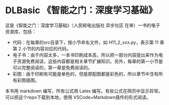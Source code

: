 # DLBasic 《智能之门：深度学习基础》

这是《智能之门：深度学习基础》（人民邮电出版社 异步社区 在审）一书的电子资源库，包括：
- 代码：在每章的src目录下，按小节命名文件，如 H11_2_xxx.py，表示第 11 章第 2 小节的内容对应的代码。
- 电子书：由于内容太多，一本书印刷成本高，所以把一部分内容提出来作为电子资源免费阅读，这些内容都是相关章节扩展知识。另外，每章的第一小节是可以完整阅读的，第一章是免费阅读的。
- 彩图：由于印刷有可能是单色的，但是原配图都是彩色的，所以章节中含有所有彩图插图。

本书用 markdown 编写，所有公式用 Latex 编写。有些公式在网页中显示异常。可以把这个repo下载到本地，使用 VSCode+Markdown插件的形式阅读。
